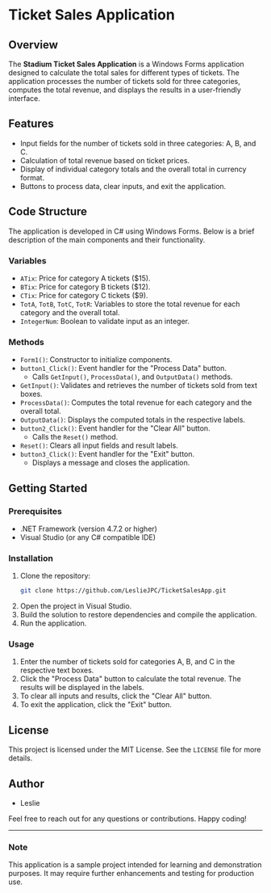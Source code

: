 # Ticket Sales Application

## Overview
The **Stadium Ticket Sales Application** is a Windows Forms application designed to calculate the total sales for different types of tickets. The application processes the number of tickets sold for three categories, computes the total revenue, and displays the results in a user-friendly interface.

## Features
- Input fields for the number of tickets sold in three categories: A, B, and C.
- Calculation of total revenue based on ticket prices.
- Display of individual category totals and the overall total in currency format.
- Buttons to process data, clear inputs, and exit the application.

## Code Structure
The application is developed in C# using Windows Forms. Below is a brief description of the main components and their functionality.

### Variables
- `ATix`: Price for category A tickets ($15).
- `BTix`: Price for category B tickets ($12).
- `CTix`: Price for category C tickets ($9).
- `TotA`, `TotB`, `TotC`, `TotR`: Variables to store the total revenue for each category and the overall total.
- `IntegerNum`: Boolean to validate input as an integer.

### Methods
- `Form1()`: Constructor to initialize components.
- `button1_Click()`: Event handler for the "Process Data" button.
  - Calls `GetInput()`, `ProcessData()`, and `OutputData()` methods.
- `GetInput()`: Validates and retrieves the number of tickets sold from text boxes.
- `ProcessData()`: Computes the total revenue for each category and the overall total.
- `OutputData()`: Displays the computed totals in the respective labels.
- `button2_Click()`: Event handler for the "Clear All" button.
  - Calls the `Reset()` method.
- `Reset()`: Clears all input fields and result labels.
- `button3_Click()`: Event handler for the "Exit" button.
  - Displays a message and closes the application.

## Getting Started

### Prerequisites
- .NET Framework (version 4.7.2 or higher)
- Visual Studio (or any C# compatible IDE)

### Installation
1. Clone the repository:
    ```sh
    git clone https://github.com/LeslieJPC/TicketSalesApp.git
    ```
2. Open the project in Visual Studio.
3. Build the solution to restore dependencies and compile the application.
4. Run the application.

### Usage
1. Enter the number of tickets sold for categories A, B, and C in the respective text boxes.
2. Click the "Process Data" button to calculate the total revenue. The results will be displayed in the labels.
3. To clear all inputs and results, click the "Clear All" button.
4. To exit the application, click the "Exit" button.

## License
This project is licensed under the MIT License. See the `LICENSE` file for more details.

## Author
- Leslie

Feel free to reach out for any questions or contributions. Happy coding!

---

### Note
This application is a sample project intended for learning and demonstration purposes. It may require further enhancements and testing for production use.
